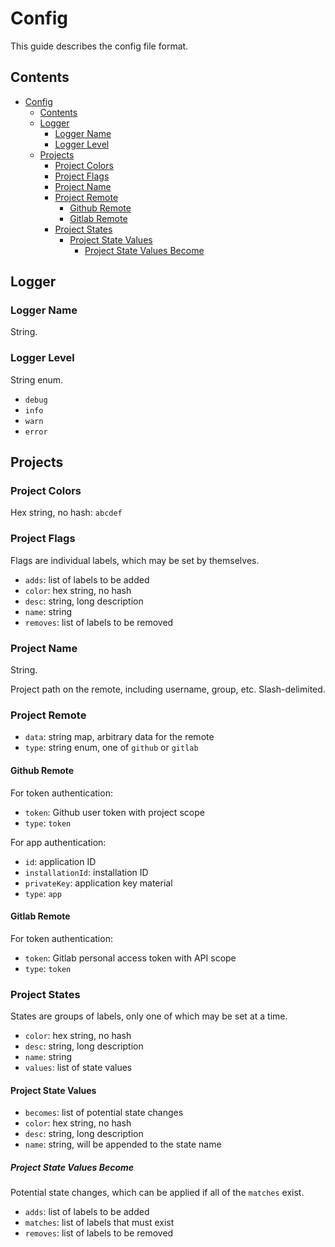 # Config

This guide describes the config file format.

## Contents

- [Config](#config)
  - [Contents](#contents)
  - [Logger](#logger)
    - [Logger Name](#logger-name)
    - [Logger Level](#logger-level)
  - [Projects](#projects)
    - [Project Colors](#project-colors)
    - [Project Flags](#project-flags)
    - [Project Name](#project-name)
    - [Project Remote](#project-remote)
      - [Github Remote](#github-remote)
      - [Gitlab Remote](#gitlab-remote)
    - [Project States](#project-states)
      - [Project State Values](#project-state-values)
        - [Project State Values Become](#project-state-values-become)

## Logger

### Logger Name

String.

### Logger Level

String enum.

- `debug`
- `info`
- `warn`
- `error`

## Projects

### Project Colors

Hex string, no hash: `abcdef`

### Project Flags

Flags are individual labels, which may be set by themselves.

- `adds`: list of labels to be added
- `color`: hex string, no hash
- `desc`: string, long description
- `name`: string
- `removes`: list of labels to be removed

### Project Name

String.

Project path on the remote, including username, group, etc. Slash-delimited.

### Project Remote

- `data`: string map, arbitrary data for the remote
- `type`: string enum, one of `github` or `gitlab`

#### Github Remote

For token authentication:

- `token`: Github user token with project scope
- `type`: `token`

For app authentication:

- `id`: application ID
- `installationId`: installation ID
- `privateKey`: application key material
- `type`: `app`

#### Gitlab Remote

For token authentication:

- `token`: Gitlab personal access token with API scope
- `type`: `token`

### Project States

States are groups of labels, only one of which may be set at a time.

- `color`: hex string, no hash
- `desc`: string, long description
- `name`: string
- `values`: list of state values

#### Project State Values

- `becomes`: list of potential state changes
- `color`: hex string, no hash
- `desc`: string, long description
- `name`: string, will be appended to the state name

##### Project State Values Become

Potential state changes, which can be applied if all of the `matches` exist.

- `adds`: list of labels to be added
- `matches`: list of labels that must exist
- `removes`: list of labels to be removed
